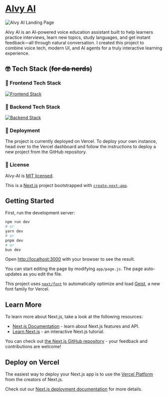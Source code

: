 # [Alvy AI](LINK)

![Alvy AI Landing Page](LINK)

AIvy AI is an AI-powered voice education assistant built to help learners practice interviews, learn new topics, study languages, and get instant feedback—all through natural conversation.
I created this project to combine voice tech, modern UI, and AI agents for a truly interactive learning experience.

## 🤓 Tech Stack (~~for da nerds~~)
### 🎨 Frontend Tech Stack
[![Frontend Stack](https://skillicons.dev/icons?i=ts,react,nextjs,tailwind,html,css,vercel)](https://skillicons.dev)
### 🔧 Backend Tech Stack
[![Backend Stack](https://skillicons.dev/icons?i=nodejs,postgres,docker,aws)](https://skillicons.dev)

### 🚀 Deployment

The project is currently deployed on Vercel. To deploy your own instance, head over to the Vercel dashboard and follow the instructions to deploy a new project from the GitHub repository.



### 📄 License

Alvy-AI is [MIT licensed](/LICENSE).

This is a [Next.js](https://nextjs.org) project bootstrapped with [`create-next-app`](https://github.com/vercel/next.js/tree/canary/packages/create-next-app).

## Getting Started

First, run the development server:

```bash
npm run dev
# or
yarn dev
# or
pnpm dev
# or
bun dev
```

Open [http://localhost:3000](http://localhost:3000) with your browser to see the result.

You can start editing the page by modifying `app/page.js`. The page auto-updates as you edit the file.

This project uses [`next/font`](https://nextjs.org/docs/app/building-your-application/optimizing/fonts) to automatically optimize and load [Geist](https://vercel.com/font), a new font family for Vercel.

## Learn More

To learn more about Next.js, take a look at the following resources:

- [Next.js Documentation](https://nextjs.org/docs) - learn about Next.js features and API.
- [Learn Next.js](https://nextjs.org/learn) - an interactive Next.js tutorial.

You can check out [the Next.js GitHub repository](https://github.com/vercel/next.js) - your feedback and contributions are welcome!

## Deploy on Vercel

The easiest way to deploy your Next.js app is to use the [Vercel Platform](https://vercel.com/new?utm_medium=default-template&filter=next.js&utm_source=create-next-app&utm_campaign=create-next-app-readme) from the creators of Next.js.

Check out our [Next.js deployment documentation](https://nextjs.org/docs/app/building-your-application/deploying) for more details.
